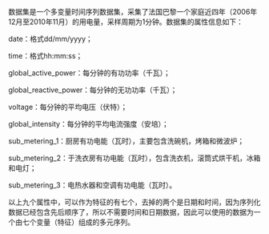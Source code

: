 数据集是一个多变量时间序列数据集，采集了法国巴黎一个家庭近四年（2006年12月至2010年11月）的用电量，采样周期为1分钟。数据集的属性信息如下：

date：格式dd/mm/yyyy；

time：格式hh:mm:ss；

global_active_power：每分钟的有功功率（千瓦）；

global_reactive_power：每分钟的无功功率（千瓦）；

voltage：每分钟的平均电压（伏特）；

global_intensity：每分钟的平均电流强度（安培）；

sub_metering_1：厨房有功电能（瓦时），主要包含洗碗机，烤箱和微波炉；

sub_metering_2：于洗衣房有功电能（瓦时），包含洗衣机，滚筒式烘干机，冰箱和电灯；

sub_metering_3：电热水器和空调有功电能（瓦时）。

以上九个属性中，可以作为特征的有七个，去掉的两个是日期和时间，因为序列化数据已经包含先后顺序了，所以不需要时间和日期数据，因此可以使用的数据为一个由七个变量（特征）组成的多元序列。
